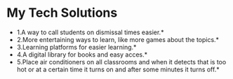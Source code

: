  # My Tech Solutions
* 1.A way to call students on dismissal times easier.*
* 2.More entertaining ways to learn, like more games about the topics.*
* 3.Learning platforms for easier learning.*
* 4.A digital library for books and easy acces.*
* 5.Place air conditioners on all classrooms and when it detects that is too hot or at a certain time it turns on and after some minutes it turns off.*
